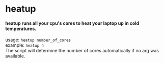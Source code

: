 # heatup
#### heatup runs all your cpu's cores to heat your laptop up in cold temperatures.<br>
usage: `heatup number_of_cores` <br>
example: `heatup 4`<br>
The script will determine the number of cores automatically if no arg was available.
